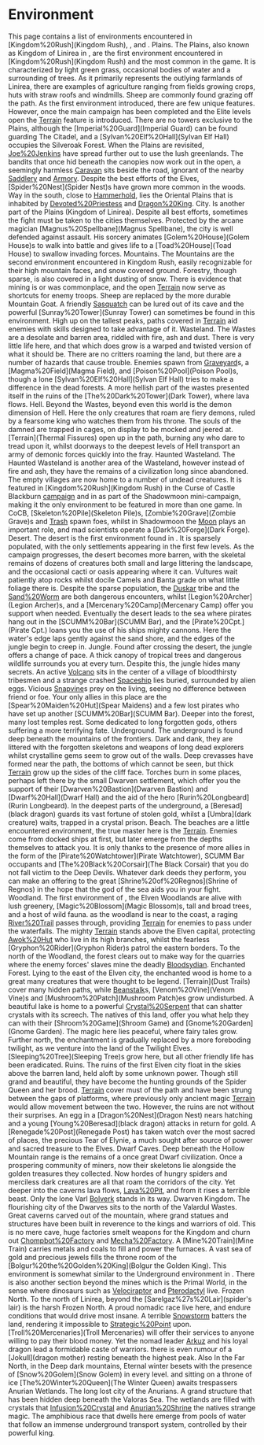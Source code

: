 # Environment

This page contains a list of environments encountered in [Kingdom%20Rush](Kingdom Rush), , and .
Plains.
The Plains, also known as Kingdom of Linirea in , are the first environment encountered in [Kingdom%20Rush](Kingdom Rush) and the most common in the game. It is characterized by light green grass, occasional bodies of water and a surrounding of trees. As it primarily represents the outlying farmlands of Linirea, there are examples of agriculture ranging from fields growing crops, huts with straw roofs and windmills. Sheep are commonly found grazing off the path. As the first environment introduced, there are few unique features. However, once the main campaign has been completed and the Elite levels open the [Terrain](Canopy) feature is introduced. There are no towers exclusive to the Plains, although the [Imperial%20Guard](Imperial Guard) can be found guarding The Citadel, and a [Sylvan%20Elf%20Hall](Sylvan Elf Hall) occupies the Silveroak Forest.
When the Plains are revisited, [Joe%20Jenkins](Farmers) have spread further out to use the lush greenlands. The bandits that once hid beneath the canopies now work out in the open, a seemingly harmless [Caravan](Caravan) sits beside the road, ignorant of the nearby [Saddlery](Saddlery) and [Armory](Armory). Despite the best efforts of the Elves, [Spider%20Nest](Spider Nest)s have grown more common in the woods.
Way in the south, close to [Hammerhold](Hammerhold), lies the Oriental Plains that is inhabited by [Devoted%20Priestess](priests) and [Dragon%20King](dragons).
City.
Is another part of the Plains (Kingdom of Linirea). Despite all best efforts, sometimes the fight must be taken to the cities themselves. Protected by the arcane magician [Magnus%20Spellbane](Magnus Spellbane), the city is well defended against assault. His sorcery animates [Golem%20House](Golem House)s to walk into battle and gives life to a [Toad%20House](Toad House) to swallow invading forces.
Mountains.
The Mountains are the second environment encountered in Kingdom Rush, easily recognizable for their high mountain faces, and snow covered ground. Forestry, though sparse, is also covered in a light dusting of snow. There is evidence that mining is or was commonplace, and the open [Terrain](Caves) now serve as shortcuts for enemy troops. Sheep are replaced by the more durable Mountain Goat. A friendly [Sasquatch](Sasquatch) can be lured out of its cave and the powerful [Sunray%20Tower](Sunray Tower) can sometimes be found in this environment. High up on the tallest peaks, paths covered in [Terrain](Ice) aid enemies with skills designed to take advantage of it.
Wasteland.
The Wastes are a desolate and barren area, riddled with fire, ash and dust. There is very little life here, and that which does grow is a warped and twisted version of what it should be. There are no critters roaming the land, but there are a number of hazards that cause trouble. Enemies spawn from [Graveyard](Graveyard)s, a [Magma%20Field](Magma Field), and [Poison%20Pool](Poison Pool)s, though a lone [Sylvan%20Elf%20Hall](Sylvan Elf Hall) tries to make a difference in the dead forests. A more hellish part of the wastes presented itself in the ruins of the [The%20Dark%20Tower](Dark Tower), where lava flows.
Hell.
Beyond the Wastes, beyond even this world is the demon dimension of Hell. Here the only creatures that roam are fiery demons, ruled by a fearsome king who watches them from his throne. The souls of the damned are trapped in cages, on display to be mocked and jeered at. [Terrain](Thermal Fissures) open up in the path, burning any who dare to tread upon it, whilst doorways to the deepest levels of Hell transport an army of demonic forces quickly into the fray.
Haunted Wasteland.
The Haunted Wasteland is another area of the Wasteland, however instead of fire and ash, they have the remains of a civilization long since abandoned. The empty villages are now home to a number of undead creatures. It is featured in [Kingdom%20Rush](Kingdom Rush) in the Curse of Castle Blackburn [campaign](campaign) and in as part of the Shadowmoon mini-campaign, making it the only environment to be featured in more than one game. In CoCB, [Skeleton%20Pile](Skeleton Pile)s, [Zombie%20Grave](Zombie Grave)s and [Trash](Trash) spawn foes, whilst in Shadowmoon the [Moon](Moon) plays an important role, and mad scientists operate a [Dark%20Forge](Dark Forge).
Desert.
The desert is the first environment found in . It is sparsely populated, with the only settlements appearing in the first few levels. As the campaign progresses, the desert becomes more barren, with the skeletal remains of dozens of creatures both small and large littering the landscape, and the occasional cacti or oasis appearing where it can. Vultures wait patiently atop rocks whilst docile Camels and Banta grade on what little foliage there is. Despite the sparse population, the [Duskar](Duskar) tribe and the [Sand%20Worm](Sandworm) are both dangerous encounters, whilst [Legion%20Archer](Legion Archer)s, and a [Mercenary%20Camp](Mercenary Camp) offer you support when needed.
Eventually the desert leads to the sea where pirates hang out in the [SCUMM%20Bar](SCUMM Bar), and the [Pirate%20Cpt.](Pirate Cpt.) loans you the use of his ships mighty cannons. Here the water's edge laps gently against the sand shore, and the edges of the jungle begin to creep in.
Jungle.
Found after crossing the desert, the jungle offers a change of pace. A thick canopy of tropical trees and dangerous wildlife surrounds you at every turn. Despite this, the jungle hides many secrets. An active [Volcano](Volcano) sits in the center of a village of bloodthirsty tribesmen and a strange crashed [Spaceship](Spaceship) lies buried, surrounded by alien eggs. Vicious [Snapvine](Snapvine)s prey on the living, seeing no difference between friend or foe. Your only allies in this place are the [Spear%20Maiden%20Hut](Spear Maidens) and a few lost pirates who have set up another [SCUMM%20Bar](SCUMM Bar).
Deeper into the forest, many lost temples rest. Some dedicated to long forgotten gods, others suffering a more terrifying fate.
Underground.
The underground is found deep beneath the mountains of the frontiers. Dark and dank, they are littered with the forgotten skeletons and weapons of long dead explorers whilst crystalline gems seem to grow out of the walls. Deep crevasses have formed near the path, the bottoms of which cannot be seen, but thick [Terrain](vines) grow up the sides of the cliff face. Torches burn in some places, perhaps left there by the small Dwarven settlement, which offer you the support of their [Dwarven%20Bastion](Dwarven Bastion) and [Dwarf%20Hall](Dwarf Hall) and the aid of the hero [Rurin%20Longbeard](Rurin Longbeard).
In the deepest parts of the underground, a [Beresad](black dragon) guards its vast fortune of stolen gold, whilst a [Umbra](dark creature) waits, trapped in a crystal prison.
Beach.
The beaches are a little encountered environment, the true master here is the [Terrain](sea). Enemies come from docked ships at first, but later emerge from the depths themselves to attack you. It is only thanks to the presence of more allies in the form of the [Pirate%20Watchtower](Pirate Watchtower), SCUMM Bar occupants and [The%20Black%20Corsair](The Black Corsair) that you do not fall victim to the Deep Devils.
Whatever dark deeds they perform, you can make an offering to the great [Shrine%20of%20Regnos](Shrine of Regnos) in the hope that the god of the sea aids you in your fight.
Woodland.
The first environment of , the Elven Woodlands are alive with lush greenery, [Magic%20Blossom](Magic Blossom)s, tall and broad trees, and a host of wild fauna. as the woodland is near to the coast, a raging [River%20Trail](River) passes through, providing [Terrain](cover) for enemies to pass under the waterfalls. The mighty [Terrain](Redwood) stands above the Elven capital, protecting [Awok%20Hut](Awoks) who live in its high branches, whilst the fearless [Gryphon%20Rider](Gryphon Rider)s patrol the eastern borders.
To the north of the Woodland, the forest clears out to make way for the quarries where the enemy forces' slaves mine the deadly [Bloodsydian](Bloodsydian).
Enchanted Forest.
Lying to the east of the Elven city, the enchanted wood is home to a great many creatures that were thought to be legend. [Terrain](Dust Trails) cover many hidden paths, while [Beanstalk](Beanstalk)s, [Venom%20Vine](Venom Vine)s and [Mushroom%20Patch](Mushroom Patch)es grow undisturbed. A beautiful lake is home to a powerful [Crystal%20Serpent](creature) that can shatter crystals with its screech. The natives of this land, offer you what help they can with their [Shroom%20Game](Shroom Game) and [Gnome%20Garden](Gnome Garden). The magic here lies peaceful, where fairy tales grow.
Further north, the enchantment is gradually replaced by a more foreboding twilight, as we venture into the land of the Twilight Elves. [Sleeping%20Tree](Sleeping Tree)s grow here, but all other friendly life has been eradicated.
Ruins.
The ruins of the first Elven city float in the skies above the barren land, held aloft by some unknown power. Though still grand and beautiful, they have become the hunting grounds of the Spider Queen and her brood. [Terrain](Spiderwebs) cover must of the path and have been strung between the gaps of platforms, where previously only ancient magic [Terrain](teleporters) would allow movement between the two. However, the ruins are not without their surprises. An egg in a [Dragon%20Nest](Dragon Nest) nears hatching and a young [Young%20Beresad](black dragon) attacks in return for gold. A [Renegade%20Post](Renegade Post) has taken watch over the most sacred of places, the precious Tear of Elynie, a much sought after source of power and sacred treasure to the Elves.
Dwarf Caves.
Deep beneath the Hollow Mountain range is the remains of a once great Dwarf civilization. Once a prospering community of miners, now their skeletons lie alongside the golden treasures they collected. Now hordes of hungry spiders and merciless dark creatures are all that roam the corridors of the city. Yet deeper into the caverns lava flows, [Lava%20Pit](blows), and from it rises a terrible beast. Only the lone Varl [Bolverk](Bolverk) stands in its way.
Dwarven Kingdom.
The flourishing city of the Dwarves sits to the north of the Valardul Wastes. Great caverns carved out of the mountain, where grand statues and structures have been built in reverence to the kings and warriors of old. This is no mere cave, huge factories smelt weapons for the Kingdom and churn out [Chompbot%20Factory](Chompbots) and [Mecha%20Factory](Mechas). A [Mine%20Train](Mine Train) carries metals and coals to fill and power the furnaces. A vast sea of gold and precious jewels fills the throne room of the [Bolgur%20the%20Golden%20King](Bolgur the Golden King). This environment is somewhat similar to the Underground environment in .
There is also another section beyond the mines which is the Primal World, in the sense where dinosaurs such as [Velociraptor](Velociraptors) and [Pterodactyl](Pterodactyls) live.
Frozen North.
To the north of Linirea, beyond the [Sarelgaz%27s%20Lair](spider's lair) is the harsh Frozen North. A proud nomadic race live here, and endure conditions that would drive most insane. A terrible [Snowstorm](Snowstorm) batters the land, rendering it impossible to [Strategic%20Point](build) upon. [Troll%20Mercenaries](Troll Mercenaries) will offer their services to anyone willing to pay their blood money. Yet the nomad leader [Arkuz](Arkuz) and his loyal dragon lead a formidable caste of warriors. there is even rumour of a [Jokull](dragon mother) resting beneath the highest peak.
Also In the Far North, in the Deep dark mountains, Eternal winter besets with the presence of [Snow%20Golem](Snow Golem) in every level. and sitting on a throne of ice [The%20Winter%20Queen](The Winter Queen) awaits trespassers
Anurian Wetlands.
The long lost city of the Anurians. A grand structure that has been hidden deep beneath the Valoras Sea. The wetlands are filled with crystals that [Infusion%20Crystal](absorb) and [Anurian%20Shrine](channel) the natives strange magic. The amphibious race that dwells here emerge from pools of water that follow an immense underground transport system, controlled by their powerful king.
